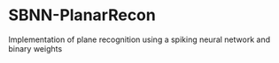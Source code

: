 # SBNN-PlanarRecon
Implementation of plane recognition using a spiking neural network and binary weights
